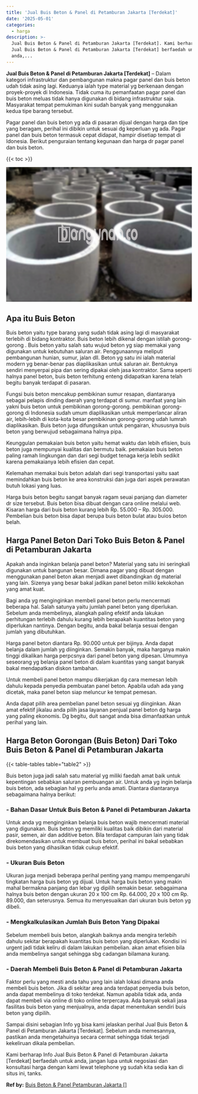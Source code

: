 ```yaml
---
title: 'Jual Buis Beton & Panel di Petamburan Jakarta [Terdekat]'
date: '2025-05-01'
categories:
  - harga
description: >-
  Jual Buis Beton & Panel di Petamburan Jakarta [Terdekat]. Kami berharap Info
  Jual Buis Beton & Panel di Petamburan Jakarta [Terdekat] berfaedah untuk
  anda,...
---
```


**Jual Buis Beton & Panel di Petamburan Jakarta \[Terdekat\]** – Dalam kategori infrastruktur dan pembangunan makna pagar panel dan buis beton udah tidak asing lagi. Keduanya ialah type material yg berkenaan dengan proyek-proyek di Indonesia. Tidak cuma itu pemanfaatan pagar panel dan buis beton meluas tidak hanya digunakan di bidang infrastruktur saja. Masyarakat tempat pemukiman kini sudah banyak yang menggunakan kedua tipe barang tersebut.

Pagar panel dan buis beton yg ada di pasaran dijual dengan harga dan tipe yang beragam, perihal ini dibikin untuk sesuai dg keperluan yg ada. Pagar panel dan buis beton termasuk cepat didapat, hampir disetiap tempat di Idonesia. Berikut penguraian tentang kegunaan dan harga dr pagar panel dan buis beton.

{{< toc >}}

![Jual Buis Beton & Panel di Petamburan Jakarta [Terdekat]](/images/jual-panel-buis-beton-murah-13.png)

## Apa itu Buis Beton

Buis beton yaitu type barang yang sudah tidak asing lagi di masyarakat terlebih di bidang kontraktor. Buis beton lebih dikenal dengan istilah gorong-gorong . Buis beton yaitu salah satu wujud beton yg siap memakai yang digunakan untuk kebutuhan saluran air. Penggunaannya meliputi pembangunan hunian, sumur, jalan dll. Beton yg satu ini ialah material modern yg benar-benar pas diaplikasikan untuk saluran air. Bentuknya sendiri menyerpai pipa dan sering dipakai oleh jasa kontraktor. Sama seperti halnya panel beton, buis beton terhitung enteng didapatkan karena telah begitu banyak terdapat di pasaran.

Fungsi buis beton mencakup pembikinan sumur resapan, diantaranya sebagai pelapis dinding daerah yang terdapat di sumur. manfaat yang lain yakni buis beton untuk pembikinan gorong-gorong. pembikinan gorong-gorong di Indonesia sudah umum diaplikasikan untuk memperlancar aliran air, lebih-lebih di kota-kota besar pembikinan gorong-gorong udah lumrah diaplikasikan. Buis beton juga difungsikan untuk pengairan, khususnya buis beton yang berwujud sebagaimana halnya pipa.

Keunggulan pemakaian buis beton yaitu hemat waktu dan lebih efisien, buis beton juga mempunyai kualitas dan bermutu baik. pemakaian buis beton paling ramah lingkungan dan dari segi budget tenaga kerja lebih sedikit karena pemakaianya lebih efisien dan cepat.

Kelemahan memakai buis beton adalah dari segi transportasi yaitu saat memindahkan buis beton ke area konstruksi dan juga dari aspek perawatan butuh lokasi yang luas.

Harga buis beton begitu sangat banyak ragam seuai panjang dan diameter dr size tersebut. Buis beton bisa dibuat dengan cara online melalui web. Kisaran harga dari buis beton kurang lebih Rp. 55.000 – Rp. 305.000. Pembelian buis beton bisa dapat berupa buis beton bulat atau buios beton belah.

## Harga Panel Beton Dari Toko Buis Beton & Panel di Petamburan Jakarta

Apakah anda inginkan belanja panel beton? Material yang satu ini seringkali digunakan untuk bangunan besar. Dimana pagar yang dibuat dengan menggunakan panel beton akan menjadi awet dibandingkan dg material yang lain. Sizenya yang besar bakal jadikan panel beton miliki kekokohan yang amat kuat.

Bagi anda yg menginginkan membeli panel beton perlu mencermati beberapa hal. Salah satunya yaitu jumlah panel beton yang diperlukan. Sebelum anda membelinya, alangkah paling efektif anda lakukan perhitungan terlebih dahulu kurang lebih berapakah kuantitas beton yang diperlukan nantinya. Dengan begitu, anda bakal belanja sesuai dengan jumlah yang dibutuhkan.

Harga panel beton diantara Rp. 90.000 untuk per bijinya. Anda dapat belanja dalam jumlah yg diinginkan. Semakin banyak, maka harganya makin tinggi dikalikan harga perpcsnya dari panel beton yang dipesan. Umumnya seseorang yg belanja panel beton di dalam kuantitas yang sangat banyak bakal mendapatkan diskon tambahan.

Untuk membeli panel beton mampu dikerjakan dg cara memesan lebih dahulu kepada penyedia pembuatan panel beton. Apabila udah ada yang dicetak, maka panel beton siap meluncur ke tempat pemesan.

Anda dapat pilih area pembelian panel beton sesuai yg diinginkan. Akan amat efektif jikalau anda pilih jasa layanan penjual panel beton dg harga yang paling ekonomis. Dg begitu, duit sangat anda bisa dimanfaatkan untuk perihal yang lain.

## Harga Beton Gorongan (Buis Beton) Dari Toko Buis Beton & Panel di Petamburan Jakarta

{{< table-tables table="table2" >}}

Buis beton juga jadi salah satu material yg miliki faedah amat baik untuk kepentingan sebabkan saluran pembuangan air. Untuk anda yg ingin belanja buis beton, ada sebagian hal yg perlu anda amati. Diantara diantaranya sebagaimana halnya berikut:

### \- Bahan Dasar Untuk Buis Beton & Panel di Petamburan Jakarta

Untuk anda yg menginginkan belanja buis beton wajib mencermati material yang digunakan. Buis beton yg memiliki kualitas baik dibikin dari material pasir, semen, air dan additive beton. Bila terdapat campuran lain yang tidak direkomendasikan untuk membuat buis beton, perihal ini bakal sebabkan buis beton yang dihasilkan tidak cukup efektif.

### \- Ukuran Buis Beton

Ukuran juga menjadi beberapa perihal penting yang mampu mempengaruhi tingkatan harga buis beton yg dijual. Untuk harga buis beton yang makin mahal bermakna panjang dan lebar yg dipilih semakin besar. sebagaimana halnya buis beton dengan ukuran 20 x 100 cm Rp. 64.000, 20 x 100 cm Rp. 89.000, dan seterusnya. Semua itu menyesuaikan dari ukuran buis beton yg dibeli.

### \- Mengkalkulasikan Jumlah Buis Beton Yang Dipakai

Sebelum membeli buis beton, alangkah baiknya anda mengira terlebih dahulu sekitar berapakah kuantitas buis beton yang diperlukan. Kondisi ini urgent jadi tidak keliru di dalam lakukan pembelian. akan amat efisien bila anda membelinya sangat sehingga sbg cadangan bilamana kurang.

### \- Daerah Membeli Buis Beton & Panel di Petamburan Jakarta

Faktor perlu yang mesti anda tahu yang lain ialah lokasi dimana anda membeli buis beton. Jika di sekitar area anda terdapat penyedia buis beton, anda dapat membelinya di toko terdekat. Namun apabila tidak ada, anda dapat membeli via online di toko online terpercaya. Ada banyak sekali jasa fasilitas buis beton yang menjualnya, anda dapat menentukan sendiri buis beton yang dipilih.

Sampai disini sebagian Info yg bisa kami jelaskan perihal Jual Buis Beton & Panel di Petamburan Jakarta \[Terdekat\]. Sebelum anda memesannya, pastikan anda mengetahuinya secara cermat sehingga tidak terjadi kekeliruan dikala pembelian.

Kami berharap Info Jual Buis Beton & Panel di Petamburan Jakarta \[Terdekat\] berfaedah untuk anda, jangan lupa untuk negosiasi dan konsultasi harga dengan kami lewat telephone yg sudah kita sedia kan di situs ini, tanks.

**Ref by:** [Buis Beton & Panel Petamburan Jakarta []](https://id.wikipedia.org/wiki/Buis)
